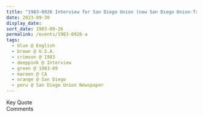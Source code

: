 ```yaml
---
title: "1983-0926 Interview for San Diego Union (now San Diego Union-Tribune) Newspaper, San Diego, CA, U.S.A."
date: 2023-09-30
display_date: 
sort_date: 1983-09-26
permalink: /events/1983-0926-a
tags:
  - blue @ English
  - brown @ U.S.A.
  - crimson @ 1983
  - deeppink @ Interview
  - green @ 1983-09
  - maroon @ CA
  - orange @ San Diego
  - peru @ San Diego Union Newspaper
---
```


<wave-list>
  <list-title color="green" width="75">Key Quote</list-title>
  <list-item color="BlanchedAlmond"  width="200"></list-item>
  <list-item color="Lavender"></list-item>
  <list-item color="BlanchedAlmond"></list-item>
</wave-list>

<br>

<wave-list>
  <list-title color="green" width="75">Comments</list-title>
  <list-item color="BlanchedAlmond"  width="200"></list-item>
  <list-item color="Lavender"></list-item>
  <list-item color="BlanchedAlmond"></list-item>
</wave-list>